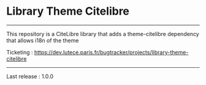 # Library Theme Citelibre

---------------------

This repository is a CiteLibre library that adds a theme-citelibre dependency that allows i18n of the theme

Ticketing : https://dev.lutece.paris.fr/bugtracker/projects/library-theme-citelibre

---------------------

Last release : 1.0.0